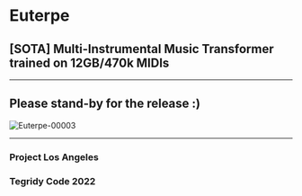 # Euterpe
## [SOTA] Multi-Instrumental Music Transformer trained on 12GB/470k MIDIs

***

## Please stand-by for the release :)

![Euterpe-00003](https://user-images.githubusercontent.com/56325539/189458488-7dd13c5e-6041-4583-88c6-67a74afe1b93.png)


***

### Project Los Angeles
### Tegridy Code 2022
